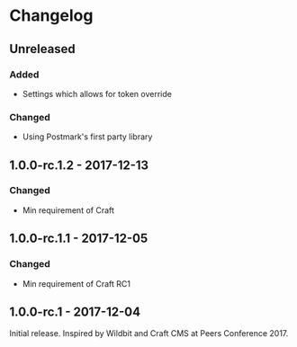 Changelog
=========

## Unreleased
### Added
- Settings which allows for token override

### Changed
- Using Postmark's first party library

## 1.0.0-rc.1.2 - 2017-12-13
### Changed
- Min requirement of Craft

## 1.0.0-rc.1.1 - 2017-12-05
### Changed
- Min requirement of Craft RC1

## 1.0.0-rc.1 - 2017-12-04
Initial release.  Inspired by Wildbit and Craft CMS at Peers Conference 2017.